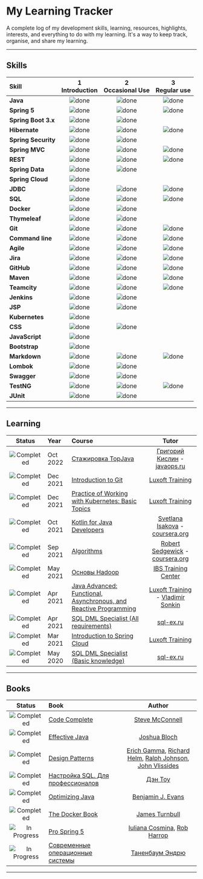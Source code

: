 # My Learning Tracker

A complete log of my development skills, learning, resources, highlights, interests, and everything to do with my learning. It's a way to keep track, organise, and share my learning.

----

## Skills

[done]: https://user-images.githubusercontent.com/29199184/32275438-8385f5c0-bf0b-11e7-9406-42265f71e2bd.png "Done"

| Skill               | 1<br>Introduction | 2<br>Occasional Use | 3<br>Regular use |
|:--------------------|:-----------------:|:-------------------:|:----------------:|
| **Java**            |   ![done][done]   |    ![done][done]    |  ![done][done]   |
| **Spring 5**        |   ![done][done]   |    ![done][done]    |  ![done][done]   |
| **Spring Boot 3.x** |   ![done][done]   |    ![done][done]    |                  |
| **Hibernate**       |   ![done][done]   |    ![done][done]    |  ![done][done]   |
| **Spring Security** |   ![done][done]   |    ![done][done]    |                  |
| **Spring MVC**      |   ![done][done]   |    ![done][done]    |  ![done][done]   |
| **REST**            |   ![done][done]   |    ![done][done]    |  ![done][done]   |
| **Spring Data**     |   ![done][done]   |    ![done][done]    |                  |
| **Spring Cloud**    |   ![done][done]   |                     |                  |
| **JDBC**            |   ![done][done]   |    ![done][done]    |  ![done][done]   |
| **SQL**             |   ![done][done]   |    ![done][done]    |  ![done][done]   |
| **Docker**          |   ![done][done]   |    ![done][done]    |                  |
| **Thymeleaf**       |   ![done][done]   |    ![done][done]    |                  |
| **Git**             |   ![done][done]   |    ![done][done]    |  ![done][done]   |
| **Command line**    |   ![done][done]   |    ![done][done]    |  ![done][done]   |
| **Agile**           |   ![done][done]   |    ![done][done]    |  ![done][done]   |
| **Jira**            |   ![done][done]   |    ![done][done]    |  ![done][done]   |
| **GitHub**          |   ![done][done]   |    ![done][done]    |  ![done][done]   |
| **Maven**           |   ![done][done]   |    ![done][done]    |  ![done][done]   |
| **Teamcity**        |   ![done][done]   |    ![done][done]    |  ![done][done]   |
| **Jenkins**         |   ![done][done]   |    ![done][done]    |                  |
| **JSP**             |   ![done][done]   |    ![done][done]    |                  |
| **Kubernetes**      |   ![done][done]   |                     |                  |
| **CSS**             |   ![done][done]   |    ![done][done]    |                  |
| **JavaScript**      |   ![done][done]   |                     |                  |
| **Bootstrap**       |   ![done][done]   |                     |                  |
| **Markdown**        |   ![done][done]   |    ![done][done]    |  ![done][done]   |
| **Lombok**          |   ![done][done]   |    ![done][done]    |                  |
| **Swagger**         |   ![done][done]   |    ![done][done]    |                  |
| **TestNG**          |   ![done][done]   |    ![done][done]    |  ![done][done]   |
| **JUnit**           |   ![done][done]   |    ![done][done]    |                  |

----

## Learning

[//]: # (Status images)

[Completed]: https://user-images.githubusercontent.com/29199184/32275438-8385f5c0-bf0b-11e7-9406-42265f71e2bd.png "Completed"
[In Progress]: https://user-images.githubusercontent.com/29199184/34462881-7305ddac-ee4d-11e7-9b57-589424820da4.png "In Progress"
[Soon]: https://user-images.githubusercontent.com/29199184/34462916-d5c37bd4-ee4d-11e7-9f4a-d57f2243281b.png "Soon"

|            Status           | Year     | Course                                                              |                 Tutor                 |
|:---------------------------:|:---------|:--------------------------------------------------------------------|:-------------------------------------:|
| ![Completed][Completed]     | Oct 2022 | [Стажировка TopJava]                                                |   [Григорий Кислин] - [javaops.ru]    |
| ![Completed][Completed]     | Dec 2021 | [Introduction to Git]                                               |           [Luxoft Training]           |
| ![Completed][Completed]     | Dec 2021 | [Practice of Working with Kubernetes: Basic Topics]                 |           [Luxoft Training]           |
| ![Completed][Completed]     | Oct 2021 | [Kotlin for Java Developers]                                        |  [Svetlana Isakova] - [coursera.org]  |
| ![Completed][Completed]     | Sep 2021 | [Algorithms]                                                        |  [Robert Sedgewick] - [coursera.org]  |
| ![Completed][Completed]     | May 2021 | [Основы Hadoop]                                                     |         [IBS Training Center]         |
| ![Completed][Completed]     | Apr 2021 | [Java Advanced: Functional, Asynchronous, and Reactive Programming] | [Luxoft Training] - [Vladimir Sonkin] |
| ![Completed][Completed]     | Apr 2021 | [SQL DML Specialist (All requirements)]                             |              [sql-ex.ru]              |
| ![Completed][Completed]     | Mar 2021 | [Introduction to Spring Cloud]                                      |           [Luxoft Training]           |
| ![Completed][Completed]     | May 2020 | [SQL DML Specialist (Basic knowledge)]                              |              [sql-ex.ru]              |


[//]: # (Reference links to courses)
[Introduction to Spring Cloud]: https://www.luxoft-training.com/it-course/introduction-to-Spring-Cloud/
[Kotlin for Java Developers]: https://www.coursera.org/learn/kotlin-for-java-developers
[Java Advanced: Functional, Asynchronous, and Reactive Programming]: https://www.luxoft-training.com/it-course/java-advanced-functional-asynchronous-reactive-programming/
[Основы Hadoop]: https://ibs-training.ru/kurs/osnovy_hadoop.html
[Algorithms]: https://www.coursera.org/learn/algorithms-part1
[Practice of Working with Kubernetes: Basic Topics]: https://www.luxoft-training.com/it-course/kubernetes-fundamentals-training/
[Introduction to Git]: https://www.luxoft-training.com/it-course/introduction-to-git/
[Стажировка TopJava]: https://javaops.ru/view/topjava
[SQL DML Specialist (All requirements)]: https://www.sql-ex.ru/certification/confirm.php?cert_id=B21311722
[SQL DML Specialist (Basic knowledge)]: https://www.sql-ex.ru/certification/confirm.php?cert_id=A20311722
[//]: # (Reference links to tutors)

[Григорий Кислин]: https://javaops.ru/#contacts
[javaops.ru]: https://javaops.ru/
[Robert Sedgewick]: https://sedgewick.io/
[coursera.org]: https://www.coursera.org/
[Svetlana Isakova]: https://www.coursera.org/instructor/svetlana-isakova
[IBS Training Center]: https://ibs-training.ru/
[Vladimir Sonkin]: https://www.luxoft-training.com/trainers/sonkin/
[Luxoft Training]: https://www.luxoft-training.com/
[sql-ex.ru]: https://www.sql-ex.ru/

---
## Books

[//]: # (Status images)

[Completed]: https://user-images.githubusercontent.com/29199184/32275438-8385f5c0-bf0b-11e7-9406-42265f71e2bd.png "Completed"
[In Progress]: https://user-images.githubusercontent.com/29199184/34462881-7305ddac-ee4d-11e7-9b57-589424820da4.png "In Progress"
[Soon]: https://user-images.githubusercontent.com/29199184/34462916-d5c37bd4-ee4d-11e7-9f4a-d57f2243281b.png "Soon"

|            Status            | Book                                                            |                              Author                              |
|:----------------------------:|:----------------------------------------------------------------|:----------------------------------------------------------------:|
|   ![Completed][Completed]    | [Code Complete]                                                 |                        [Steve McConnell]                         |
|   ![Completed][Completed]    | [Effective Java]                                                |                          [Joshua Bloch]                          |
|   ![Completed][Completed]    | [Design Patterns]                                               | [Erich Gamma], [Richard Helm], [Ralph Johnson], [John Vlissides] |
|   ![Completed][Completed]    | [Настройка SQL. Для профессионалов]                             |                            [Дэн Тоу]                             |
|   ![Completed][Completed]    | [Optimizing Java]                                               |                       [Benjamin J. Evans]                        |
|   ![Completed][Completed]    | [The Docker Book]                                               |                         [James Turnbull]                         |
| ![In Progress][In Progress]  | [Pro Spring 5]                                                  |                 [Iuliana Cosmina], [Rob Harrop]                  |
| ![In Progress][In Progress]  | [Современные операционные системы]                              |                        [Таненбаум Эндрю]                         |

[//]: # (Reference links to books)
[Code Complete]: https://www.amazon.com/Code-Complete-Practical-Handbook-Construction/dp/0735619670
[Effective Java]: https://www.amazon.com/Effective-Java-Joshua-Bloch/dp/0134685997
[Design Patterns]: https://www.amazon.com/Design-Patterns-Elements-Reusable-Object-Oriented/dp/0201633612
[Настройка SQL. Для профессионалов]: https://www.oreilly.com/library/view/sql-tuning/0596005733/
[Optimizing Java]: https://www.amazon.co.uk/dp/1492025798?linkCode=gs2&tag=javarevisit01-21
[The Docker Book]: https://www.amazon.com/Docker-Book-Containerization-new-virtualization-ebook/dp/B00LRROTI4
[Pro Spring 5]: https://www.amazon.com/Pro-Spring-Depth-Guide-Framework/dp/1484228073
[Современные операционные системы]: https://www.labirint.ru/books/485463/


[//]: # (Reference links to authors)
[Steve McConnell]: https://en.wikipedia.org/wiki/Steve_McConnell
[Joshua Bloch]: https://en.wikipedia.org/wiki/Joshua_Bloch
[Erich Gamma]: https://en.wikipedia.org/wiki/Erich_Gamma
[Richard Helm]: https://en.wikipedia.org/wiki/Richard_Helm
[Ralph Johnson]: https://en.wikipedia.org/wiki/Ralph_Johnson_(computer_scientist)
[John Vlissides]: https://en.wikipedia.org/wiki/John_Vlissides
[Дэн Тоу]: https://www.oreilly.com/pub/au/1291
[Benjamin J. Evans]: https://www.oreilly.com/pub/au/6137
[James Turnbull]: https://en.wikipedia.org/wiki/James_Turnbull
[Iuliana Cosmina]: https://github.com/iuliana
[Таненбаум Эндрю]: https://en.wikipedia.org/wiki/Andrew_S._Tanenbaum
[Rob Harrop]: https://www.oreilly.com/people/rob-harrop/

----

